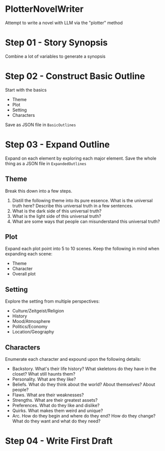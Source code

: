 # PlotterNovelWriter
Attempt to write a novel with LLM via the "plotter" method

# Step 01 - Story Synopsis

Combine a lot of variables to generate a synopsis

# Step 02 - Construct Basic Outline

Start with the basics

- Theme
- Plot
- Setting
- Characters

Save as JSON file in `BasicOutlines`

# Step 03 - Expand Outline

Expand on each element by exploring each major element. Save the whole thing as a JSON file in `ExpandedOutlines`

## Theme

Break this down into a few steps.

1. Distill the following theme into its pure essence. What is the universal truth here? Describe this universal truth in a few sentences.
2. What is the dark side of this universal truth?
3. What is the light side of this universal truth?
4. What are some ways that people can misunderstand this universal truth?

## Plot

Expand each plot point into 5 to 10 scenes. Keep the following in mind when expanding each scene:

- Theme
- Character
- Overall plot

## Setting

Explore the setting from multiple perspectives:

- Culture/Zeitgeist/Religion
- History
- Mood/Atmosphere
- Politics/Economy
- Location/Geography

## Characters

Enumerate each character and expound upon the following details:

- Backstory. What's their life history? What skeletons do they have in the closet? What still haunts them?
- Personality. What are they like?
- Beliefs. What do they think about the world? About themselves? About people?
- Flaws. What are their weaknesses?
- Strengths. What are their greatest assets?
- Preferences. What do they like and dislike?
- Quirks. What makes them weird and unique?
- Arc. How do they begin and where do they end? How do they change? What do they want and what do they need?

# Step 04 - Write First Draft